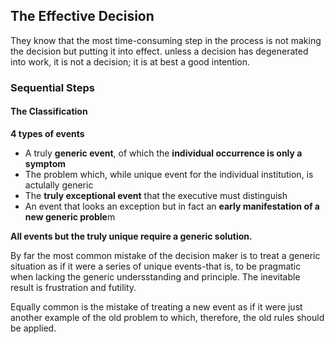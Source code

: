 ## The Effective Decision

They know that the most time-consuming step in the process is not making the decision but putting it into effect. unless a decision has degenerated into work, it is not a decision; it is at best a good intention.

### Sequential Steps

#### The Classification

**4 types of events**

- A truly **generic event**, of which the **individual occurrence is only a symptom**
- The problem which, while unique event for the individual institution, is actulally generic
- The **truly exceptional event** that the executive must distinguish
- An event that looks an exception but in fact an **early manifestation of a new generic proble**m

**All events but the truly unique require a generic solution.**

By far the most common mistake of the decision maker is to treat a generic situation as if it were a series of unique events-that is, to be pragmatic when lacking the generic undersstanding and principle. The inevitable result is frustration and futility.

Equally common is the mistake of treating a new event as if it were just another example of the old problem to which, therefore, the old rules should be applied.